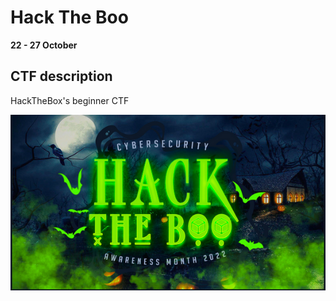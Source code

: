 # Hack The Boo

**22 - 27 October**

## CTF description
HackTheBox's beginner CTF

![htb cover](./images/coverpage.png)

